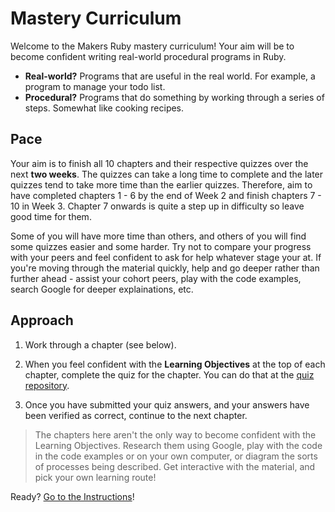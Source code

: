 # Mastery Curriculum

Welcome to the Makers Ruby mastery curriculum! Your aim will be to become confident writing real-world procedural programs in Ruby.

* **Real-world?** Programs that are useful in the real world. For example, a program to manage your todo list.
* **Procedural?** Programs that do something by working through a series of steps. Somewhat like cooking recipes.

## Pace
Your aim is to finish all 10 chapters and their respective quizzes over the next **two weeks**. The quizzes can take a long time to complete and the later quizzes tend to take more time than the earlier quizzes. Therefore, aim to have completed chapters 1 - 6 by the end of Week 2 and finish chapters 7 - 10 in Week 3. Chapter 7 onwards is quite a step up in difficulty so leave good time for them.

Some of you will have more time than others, and others of you will find some quizzes easier and some harder. Try not to compare your progress with your peers and feel confident to ask for help whatever stage your at. If you're moving through the material quickly, help and go deeper rather than further ahead - assist your cohort peers, play with the code examples, search Google for deeper explainations, etc.

## Approach

1. Work through a chapter \(see below\).

2. When you feel confident with the **Learning Objectives** at the top of each chapter, complete the quiz for the chapter.  You can do that at the [quiz repository](https://github.com/makersacademy/mastery-quizzes).

3. Once you have submitted your quiz answers, and your answers have been verified as correct, continue to the next chapter.

> The chapters here aren't the only way to become confident with the Learning Objectives. Research them using Google, play with the code in the code examples or on your own computer, or diagram the sorts of processes being described. Get interactive with the material, and pick your own learning route!

Ready? [Go to the Instructions](./INSTRUCTIONS.md)!

